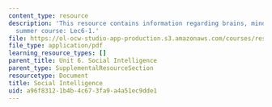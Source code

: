 ```yaml
---
content_type: resource
description: 'This resource contains information regarding brains, minds and machines
  summer course: Lec6-1.'
file: https://ol-ocw-studio-app-production.s3.amazonaws.com/courses/res-9-003-brains-minds-and-machines-summer-course-summer-2015/a96f83121b4b4c673fa9a4a51ec9dde1_MITRES_9_003SUM15_lec6-1.pdf
file_type: application/pdf
learning_resource_types: []
parent_title: Unit 6. Social Intelligence
parent_type: SupplementalResourceSection
resourcetype: Document
title: Social Intelligence
uid: a96f8312-1b4b-4c67-3fa9-a4a51ec9dde1
---
```

